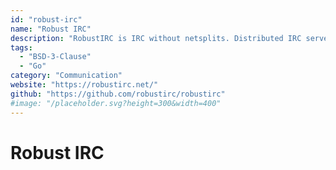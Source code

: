```yaml
---
id: "robust-irc"
name: "Robust IRC"
description: "RobustIRC is IRC without netsplits. Distributed IRC server, based on RobustSession protocol."
tags:
  - "BSD-3-Clause"
  - "Go"
category: "Communication"
website: "https://robustirc.net/"
github: "https://github.com/robustirc/robustirc"
#image: "/placeholder.svg?height=300&width=400"
---
```


# Robust IRC

